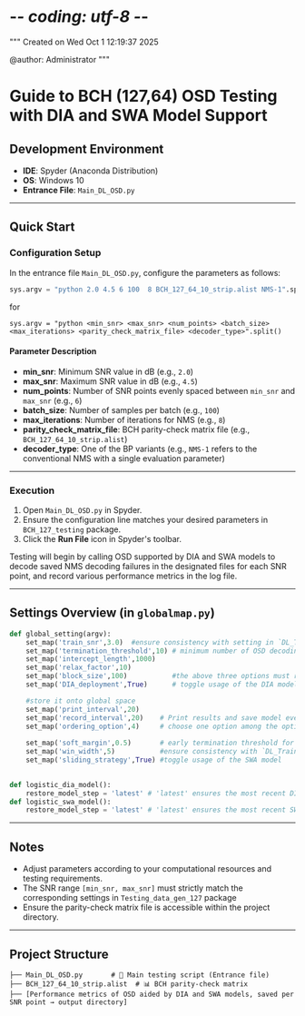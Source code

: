 # -*- coding: utf-8 -*-
"""
Created on Wed Oct  1 12:19:37 2025

@author: Administrator
"""
# Guide to BCH (127,64) OSD Testing with DIA and SWA Model Support

## Development Environment

* **IDE**: Spyder (Anaconda Distribution)
* **OS**: Windows 10
* **Entrance File**: `Main_DL_OSD.py`

---

## Quick Start

### Configuration Setup

In the entrance file `Main_DL_OSD.py`, configure the parameters as follows:

```python
sys.argv = "python 2.0 4.5 6 100  8 BCH_127_64_10_strip.alist NMS-1".split()
```
for 

```
sys.argv = "python <min_snr> <max_snr> <num_points> <batch_size> <max_iterations> <parity_check_matrix_file> <decoder_type>".split()
```
#### Parameter Description

* **min_snr**: Minimum SNR value in dB (e.g., `2.0`)
* **max_snr**: Maximum SNR value in dB (e.g., `4.5`)
* **num_points**: Number of SNR points evenly spaced between `min_snr` and `max_snr` (e.g., `6`)
* **batch_size**: Number of samples per batch (e.g., `100`)
* **max_iterations**: Number of iterations for NMS (e.g., `8`)
* **parity_check_matrix_file**: BCH parity-check matrix file (e.g., `BCH_127_64_10_strip.alist`)
* **decoder_type**: One of the BP variants (e.g., `NMS-1` refers to the conventional NMS with a single evaluation parameter)

---

### Execution

1. Open `Main_DL_OSD.py` in Spyder.
2. Ensure the configuration line matches your desired parameters in `BCH_127_testing` package.
3. Click the **Run File** icon in Spyder's toolbar.

Testing will begin by calling OSD supported by DIA and SWA models to decode saved NMS decoding failures in the designated files for each SNR point, and record various performance metrics in the log file.

---

## Settings Overview (in `globalmap.py`)

```python
def global_setting(argv):
    set_map('train_snr',3.0)  #ensure consistency with setting in `DL_Training` package
    set_map('termination_threshold',10) # minimum number of OSD decoding errors collected per SNR point; at least 100 is recommended for statistical reliability.
    set_map('intercept_length',1000)
    set_map('relax_factor',10)
    set_map('block_size',100)           #the above three options must remain consistent with available decoding paths in `Optimizing_decoding_path` package
    set_map('DIA_deployment',True)      # toggle usage of the DIA model; this also affects decoding path selection

    #store it onto global space
    set_map('print_interval',20)
    set_map('record_interval',20)    # Print results and save model every interval
    set_map('ordering_option',4)     # choose one option among the options of training, convention, ALMT, macro_conv, macro_ALMT, optimized_conv, optimized_ALMT.
              
    set_map('soft_margin',0.5)       # early termination threshold for SWA model
    set_map('win_width',5)           #ensure consistency with `DL_Training` package
    set_map('sliding_strategy',True) #toggle usage of the SWA model

    
def logistic_dia_model():
    restore_model_step = 'latest' # 'latest' ensures the most recent DIA model is loaded
def logistic_swa_model(): 
    restore_model_step = 'latest' # 'latest' ensures the most recent SWA model is loaded 
```

---

## Notes

* Adjust parameters according to your computational resources and testing requirements.
* The SNR range `[min_snr, max_snr]` must strictly match the corresponding settings in `Testing_data_gen_127` package
* Ensure the parity-check matrix file is accessible within the project directory.

---

## Project Structure

```
├── Main_DL_OSD.py       # 🎯 Main testing script (Entrance file)
├── BCH_127_64_10_strip.alist  # 📊 BCH parity-check matrix
├── [Performance metrics of OSD aided by DIA and SWA models, saved per SNR point → output directory]
```
